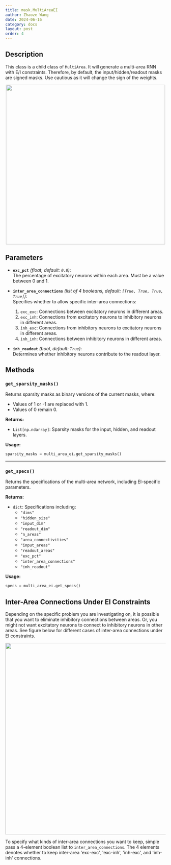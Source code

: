 ```yaml
---
title: mask.MultiAreaEI
author: Zhaoze Wang
date: 2024-06-16
category: docs
layout: post
order: 4
---
```


## Description

This class is a child class of `MultiArea`. It will generate a multi-area RNN with E/I constraints. Therefore, by default, the input/hidden/readout masks are signed masks. Use cautious as it will change the sign of the weights. 

<p align="center">
<img src="{{ '/assets/images/basics/Multi_Area_EI_Structure.png' | relative_url }}" width="500">
</p>

## Parameters

- **`exc_pct`** *(float, default: `0.8`)*:  
  The percentage of excitatory neurons within each area. Must be a value between 0 and 1.

- **`inter_area_connections`** *(list of 4 booleans, default: `[True, True, True, True]`)*:  
  Specifies whether to allow specific inter-area connections:
  1. `exc_exc`: Connections between excitatory neurons in different areas.
  2. `exc_inh`: Connections from excitatory neurons to inhibitory neurons in different areas.
  3. `inh_exc`: Connections from inhibitory neurons to excitatory neurons in different areas.
  4. `inh_inh`: Connections between inhibitory neurons in different areas.

- **`inh_readout`** *(bool, default: `True`)*:  
  Determines whether inhibitory neurons contribute to the readout layer.

## Methods

### `get_sparsity_masks()`
Returns sparsity masks as binary versions of the current masks, where:
- Values of 1 or -1 are replaced with 1.
- Values of 0 remain 0.

**Returns:**  
- `List[np.ndarray]`: Sparsity masks for the input, hidden, and readout layers.

**Usage:**  
```python
sparsity_masks = multi_area_ei.get_sparsity_masks()
```

---

### `get_specs()`
Returns the specifications of the multi-area network, including EI-specific parameters.

**Returns:**  
- `dict`: Specifications including:
  - `"dims"`
  - `"hidden_size"`
  - `"input_dim"`
  - `"readout_dim"`
  - `"n_areas"`
  - `"area_connectivities"`
  - `"input_areas"`
  - `"readout_areas"`
  - `"exc_pct"`
  - `"inter_area_connections"`
  - `"inh_readout"`

**Usage:**  
```python
specs = multi_area_ei.get_specs()
```

## Inter-Area Connections Under EI Constraints
Depending on the specific problem you are investigating on, it is possible that you want to eliminate inhibitory connections between areas. Or, you might not want excitatory neurons to connect to inhibitory neurons in other areas. See figure below for different cases of inter-area connections under EI constraints.

<p align="center"><img src="{{ '/assets/images/basics/Multi_Area_EI.png' | relative_url }}" width="600"></p>

To specify what kinds of inter-area connections you want to keep, simple pass a 4-element boolean list to `inter_area_connections`. The 4 elements denotes whether to keep inter-area 'exc-exc', 'exc-inh', 'inh-exc', and 'inh-inh' connections.

<br>